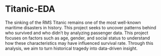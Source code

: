 # Titanic-EDA
The sinking of the RMS Titanic remains one of the most well-known maritime disasters in history. This project seeks to uncover patterns behind who survived and who didn’t by analyzing passenger data. This project focuses on factors such as age, gender, and social status to understand how these characteristics may have influenced survival rate. Through this analysis, we aim to turn historical tragedy into data-driven insight.
